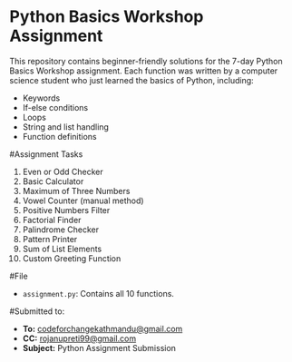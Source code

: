 # Python Basics Workshop Assignment

This repository contains beginner-friendly solutions for the 7-day Python Basics Workshop assignment. Each function was written by a computer science student who just learned the basics of Python, including:

- Keywords
- If-else conditions
- Loops
- String and list handling
- Function definitions

#Assignment Tasks

1. Even or Odd Checker  
2. Basic Calculator  
3. Maximum of Three Numbers 
4. Vowel Counter (manual method)  
5. Positive Numbers Filter  
6. Factorial Finder
7. Palindrome Checker  
8. Pattern Printer  
9. Sum of List Elements  
10. Custom Greeting Function

#File

- `assignment.py`: Contains all 10 functions.


#Submitted to:

- **To:** codeforchangekathmandu@gmail.com  
- **CC:** rojanupreti99@gmail.com  
- **Subject:** Python Assignment Submission
